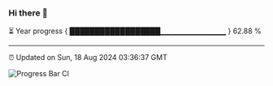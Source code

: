### Hi there 👋

⏳ Year progress { ██████████████████▁▁▁▁▁▁▁▁▁▁▁▁ } 62.88 %

---

⏰ Updated on Sun, 18 Aug 2024 03:36:37 GMT

![Progress Bar CI](https://github.com/IshwaranRudhara/GIT-ACTION/workflows/Progress%20Bar%20CI/badge.svg)

